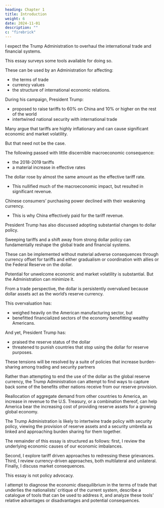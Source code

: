 ```yaml
---
heading: Chapter 1
title: Introduction
weight: 6
date: 2024-11-01
description: ""
c: "firebrick"
---
```



<!-- Americans’ opinion of how well the international trade and financial systems serve them has deteriorated substantially \over the last decade. Among voters if not among economists, the consensus underpinning the international trading system has frayed, and both major parties have taken policies that aim at boosting America’s position within it. -->

<!-- With President Trump winning reelection with a strong democratic mandate, it is reasonable to  -->

I expect the Trump Administration to overhaul the international trade and financial systems. 

This essay surveys some tools available for doing so. 

<!-- In contrast to much Wall Street and academic discourse, there are powerful tools that -->

These can be used by an Administration for affecting:
- the terms of trade
- currency values
- the structure of international economic relations.

During his campaign, President Trump:
- proposed to raise tariffs to 60% on China and 10% or higher on the rest of the world
- intertwined national security with international trade

Many argue that tariffs are highly inflationary and can cause significant economic and market volatility.

But that need not be the case.


The following passed with little discernible macroeconomic consequence:
- the 2018-2019 tariffs
- a material increase in effective rates

The dollar rose by almost the same amount as the effective tariff rate.
- This nullified much of the macroeconomic impact, but resulted in significant revenue.

Chinese consumers’ purchasing power declined with their weakening currency.
- This is why China effectively paid for the tariff revenue.

<!-- Having just seen a major escalation in tariff rates, that experience should inform analysis of future trade conflicts. -->


President Trump has also discussed adopting substantial changes to dollar policy. 

Sweeping tariffs and a shift away from strong dollar policy can fundamentally reshape the global trade and financial systems.

These can be implemented without material adverse consequences through currency offset for tariffs and either gradualism or coordination with allies or the Federal Reserve on the dollar.

Potential for unwelcome economic and market volatility is substantial. But the Administration can minimize it.

From a trade perspective, the dollar is persistently overvalued because dollar assets act as the world’s reserve currency.

This overvaluation has:
- weighed heavily on the American manufacturing sector, but
- benefitted financialized sectors of the economy benefitting wealthy Americans.

And yet, President Trump has:
- praised the reserve status of the dollar
- threatened to punish countries that stop using the dollar for reserve purposes.

These tensions will be resolved by a suite of policies that increase burden-sharing among trading and security partners

Rather than attempting to end the use of the dollar as the global reserve currency, the Trump Administration can attempt to find ways to capture back some of the benefits other nations receive from our reserve provision. 

Reallocation of aggregate demand from other countries to America, an increase in revenue to the U.S. Treasury, or a combination thereof, can help America bear the increasing cost of providing reserve assets for a growing global economy. 

The Trump Administration is likely to intertwine trade policy with security policy, viewing the provision of reserve assets and a security umbrella as linked and approaching burden sharing for them together.

The remainder of this essay is structured as follows: first, I review the underlying economic causes of our economic
imbalances. 

Second, I explore tariff driven approaches to redressing these grievances. Third, I review currency-driven
approaches, both multilateral and unilateral. Finally, I discuss market consequences.

This essay is not policy advocacy.

I attempt to diagnose the economic disequilibrium in the terms of trade that underlies the nationalists’ critique of the current system, describe a catalogue of tools that can be used to address it, and analyze these tools’ relative advantages or disadvantages and potential consequences.

<!-- My analysis reflects only my own views, not those of anyone on President Trump’s team or Hudson Bay Capital.
The goal of the analysis is to understand the range of possible policies that might be implemented, so that our
team and clients can evaluate the consequences in the economy and financial markets that might result. -->
